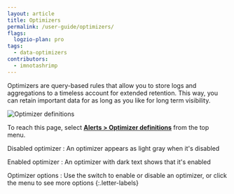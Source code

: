 ```yaml
---
layout: article
title: Optimizers
permalink: /user-guide/optimizers/
flags:
  logzio-plan: pro
tags:
  - data-optimizers
contributors:
  - imnotashrimp
---
```


Optimizers are query-based rules that allow you to store logs and aggregations to a timeless account for extended retention. This way, you can retain important data for as long as you like for long term visibility.

![Optimizer definitions](https://dytvr9ot2sszz.cloudfront.net/logz-docs/optimizers/optimizers--optimizer-definitions-annotated.png)

To reach this page, select [**Alerts > Optimizer definitions**](https://app.logz.io/#/dashboard/triggers/optimizer-definitions) from the top menu.

Disabled optimizer
: An optimizer appears as light gray when it's disabled

Enabled optimizer
: An optimizer with dark text shows that it's enabled

Optimizer options
: Use the switch to enable or disable an optimizer, or click the menu to see more options
{:.letter-labels}
